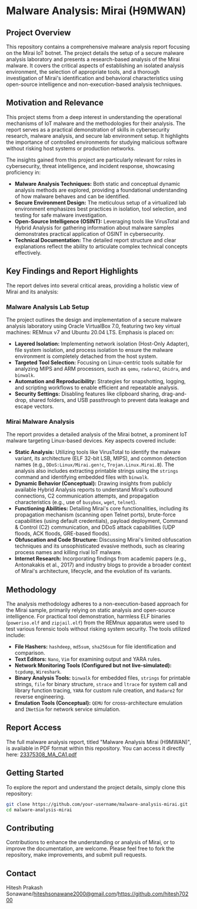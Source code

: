 # Malware Analysis: Mirai (H9MWAN)

## Project Overview

This repository contains a comprehensive malware analysis report focusing on the Mirai IoT botnet. The project details the setup of a secure malware analysis laboratory and presents a research-based analysis of the Mirai malware. It covers the critical aspects of establishing an isolated analysis environment, the selection of appropriate tools, and a thorough investigation of Mirai's identification and behavioral characteristics using open-source intelligence and non-execution-based analysis techniques.

## Motivation and Relevance

This project stems from a deep interest in understanding the operational mechanisms of IoT malware and the methodologies for their analysis. The report serves as a practical demonstration of skills in cybersecurity research, malware analysis, and secure lab environment setup. It highlights the importance of controlled environments for studying malicious software without risking host systems or production networks.

The insights gained from this project are particularly relevant for roles in cybersecurity, threat intelligence, and incident response, showcasing proficiency in:

*   **Malware Analysis Techniques:** Both static and conceptual dynamic analysis methods are explored, providing a foundational understanding of how malware behaves and can be identified.
*   **Secure Environment Design:** The meticulous setup of a virtualized lab environment emphasizes best practices in isolation, tool selection, and testing for safe malware investigation.
*   **Open-Source Intelligence (OSINT):** Leveraging tools like VirusTotal and Hybrid Analysis for gathering information about malware samples demonstrates practical application of OSINT in cybersecurity.
*   **Technical Documentation:** The detailed report structure and clear explanations reflect the ability to articulate complex technical concepts effectively.

## Key Findings and Report Highlights

The report delves into several critical areas, providing a holistic view of Mirai and its analysis:

### Malware Analysis Lab Setup

The project outlines the design and implementation of a secure malware analysis laboratory using Oracle VirtualBox 7.0, featuring two key virtual machines: REMnux v7 and Ubuntu 20.04 LTS. Emphasis is placed on:

*   **Layered Isolation:** Implementing network isolation (Host-Only Adapter), file system isolation, and process isolation to ensure the malware environment is completely detached from the host system.
*   **Targeted Tool Selection:** Focusing on Linux-centric tools suitable for analyzing MIPS and ARM processors, such as `qemu`, `radare2`, `Ghidra`, and `binwalk`.
*   **Automation and Reproducibility:** Strategies for snapshotting, logging, and scripting workflows to enable efficient and repeatable analysis.
*   **Security Settings:** Disabling features like clipboard sharing, drag-and-drop, shared folders, and USB passthrough to prevent data leakage and escape vectors.

### Mirai Malware Analysis

The report provides a detailed analysis of the Mirai botnet, a prominent IoT malware targeting Linux-based devices. Key aspects covered include:

*   **Static Analysis:** Utilizing tools like VirusTotal to identify the malware variant, its architecture (ELF 32-bit LSB, MIPS), and common detection names (e.g., `DDoS:Linux/Mirai.gen!c`, `Trojan.Linux.Mirai.B`). The analysis also includes extracting printable strings using the `strings` command and identifying embedded files with `binwalk`.
*   **Dynamic Behavior (Conceptual):** Drawing insights from publicly available Hybrid Analysis reports to understand Mirai's outbound connections, C2 communication attempts, and propagation characteristics (e.g., use of `busybox`, `wget`, `telnet`).
*   **Functioning Abilities:** Detailing Mirai's core functionalities, including its propagation mechanism (scanning open Telnet ports), brute-force capabilities (using default credentials), payload deployment, Command & Control (C2) communication, and DDoS attack capabilities (UDP floods, ACK floods, GRE-based floods).
*   **Obfuscation and Code Structure:** Discussing Mirai's limited obfuscation techniques and its unsophisticated evasive methods, such as clearing process names and killing rival IoT malware.
*   **Internet Research:** Incorporating findings from academic papers (e.g., Antonakakis et al., 2017) and industry blogs to provide a broader context of Mirai's architecture, lifecycle, and the evolution of its variants.

## Methodology

The analysis methodology adheres to a non-execution-based approach for the Mirai sample, primarily relying on static analysis and open-source intelligence. For practical tool demonstration, harmless ELF binaries (`poweriso.elf` and `zipjail.elf`) from the REMnux apparatus were used to test various forensic tools without risking system security. The tools utilized include:

*   **File Hashers:** `hashdeep`, `md5sum`, `sha256sum` for file identification and comparison.
*   **Text Editors:** `Nano`, `Vim` for examining output and YARA rules.
*   **Network Monitoring Tools (Configured but not live-simulated):** `tcpdump`, `Wireshark`.
*   **Binary Analysis Tools:** `binwalk` for embedded files, `strings` for printable strings, `file` for binary structure, `strace` and `ltrace` for system call and library function tracing, `YARA` for custom rule creation, and `Radare2` for reverse engineering.
*   **Emulation Tools (Conceptual):** `QEMU` for cross-architecture emulation and `INetSim` for network service simulation.

## Report Access

The full malware analysis report, titled "Malware Analysis Mirai (H9MWAN)", is available in PDF format within this repository. You can access it directly here: [23375308_MA_CA1.pdf](23375308_MA_CA1.pdf)

## Getting Started

To explore the report and understand the project details, simply clone this repository:

```bash
git clone https://github.com/your-username/malware-analysis-mirai.git
cd malware-analysis-mirai
```

## Contributing

Contributions to enhance the understanding or analysis of Mirai, or to improve the documentation, are welcome. Please feel free to fork the repository, make improvements, and submit pull requests.


## Contact

Hitesh Prakash Sonawane/hiteshsonawane2000@gmail.com/https://github.com/hitesh70200



